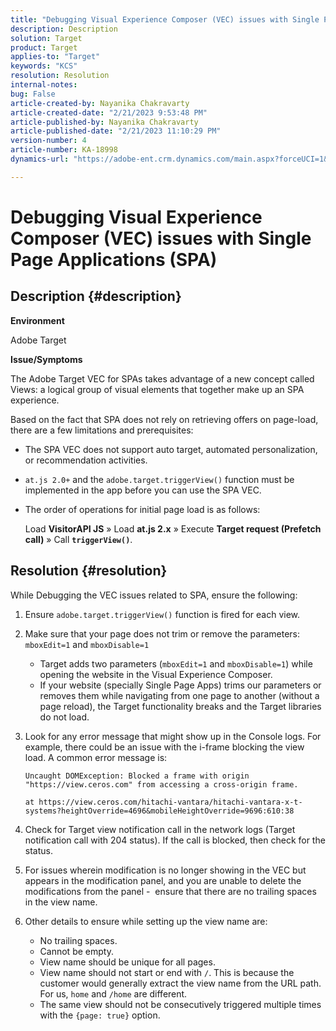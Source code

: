 ```yaml
---
title: "Debugging Visual Experience Composer (VEC) issues with Single Page Applications (SPA)"
description: Description
solution: Target
product: Target
applies-to: "Target"
keywords: "KCS"
resolution: Resolution
internal-notes: 
bug: False
article-created-by: Nayanika Chakravarty
article-created-date: "2/21/2023 9:53:48 PM"
article-published-by: Nayanika Chakravarty
article-published-date: "2/21/2023 11:10:29 PM"
version-number: 4
article-number: KA-18998
dynamics-url: "https://adobe-ent.crm.dynamics.com/main.aspx?forceUCI=1&pagetype=entityrecord&etn=knowledgearticle&id=3a0a8733-32b2-ed11-83fe-6045bd006704"

---
```

# Debugging Visual Experience Composer (VEC) issues with Single Page Applications (SPA)

## Description {#description}


<b>Environment</b>

Adobe Target

<b>Issue/Symptoms</b>

The Adobe Target VEC for SPAs takes advantage of a new concept called Views: a logical group of visual elements that together make up an SPA experience.

Based on the fact that SPA does not rely on retrieving offers on page-load, there are a few limitations and prerequisites:

- The SPA VEC does not support auto target, automated personalization, or recommendation activities.
- `at.js 2.0+` and the `adobe.target.triggerView()` function must be implemented in the app before you can use the SPA VEC.
- The order of operations for initial page load is as follows:

    

    Load <b>VisitorAPI JS</b> » Load <b>at.js 2.x</b> » Execute <b>Target request (Prefetch call)</b> » Call <b>`triggerView()`</b>.



## Resolution {#resolution}


While Debugging the VEC issues related to SPA, ensure the following:

1. Ensure `adobe.target.triggerView()` function is fired for each view.
2. Make sure that your page does not trim or remove the parameters: `mboxEdit=1` and `mboxDisable=1`

    - Target adds two parameters (`mboxEdit=1` and `mboxDisable=1`) while opening the website in the Visual Experience Composer.
    - If your website (specially Single Page Apps) trims our parameters or removes them while navigating from one page to another (without a page reload), the Target functionality breaks and the Target libraries do not load.
3. Look for any error message that might show up in the Console logs. For example, there could be an issue with the i-frame blocking the view load. A common error message is:<br>

    ```
    Uncaught DOMException: Blocked a frame with origin "https://view.ceros.com" from accessing a cross-origin frame.
    
    at https://view.ceros.com/hitachi-vantara/hitachi-vantara-x-t-systems?heightOverride=4696&mobileHeightOverride=9696:610:38
    ```
4. Check for Target view notification call in the network logs (Target notification call with 204 status). If the call is blocked, then check for the status.
5. For issues wherein modification is no longer showing in the VEC but appears in the modification panel, and you are unable to delete the modifications from the panel -  ensure that there are no trailing spaces in the view name.
6. Other details to ensure while setting up the view name are:
    - No trailing spaces.
    - Cannot be empty.
    - View name should be unique for all pages.
    - View name should not start or end with `/`. This is because the customer would generally extract the view name from the URL path. For us, `home` and `/home` are different.
    - The same view should not be consecutively triggered multiple times with the `{page: true}` option.


